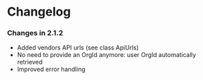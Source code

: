 # Changelog

### Changes in 2.1.2

* Added vendors API urls (see class ApiUrls)
* No need to provide an OrgId anymore: user OrgId automatically retrieved
* Improved error handling
